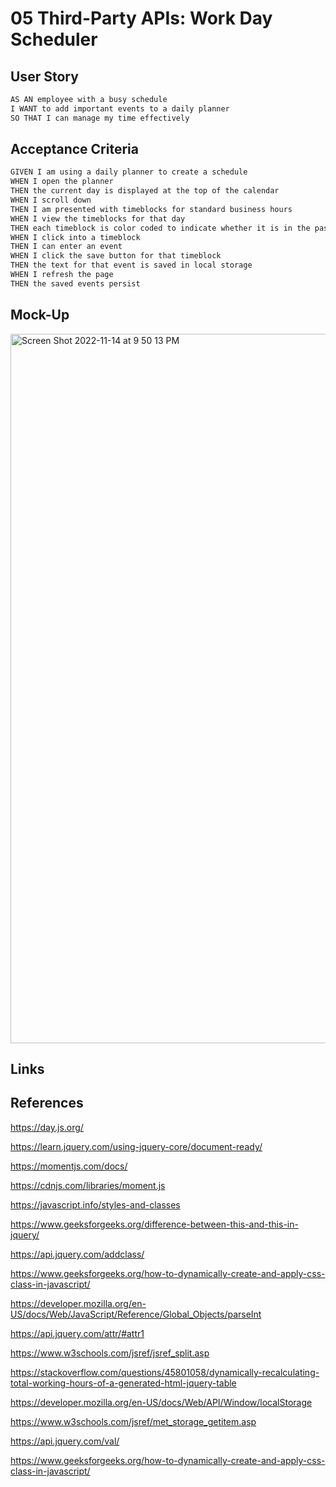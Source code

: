 # 05 Third-Party APIs: Work Day Scheduler

## User Story

```md
AS AN employee with a busy schedule
I WANT to add important events to a daily planner
SO THAT I can manage my time effectively
```

## Acceptance Criteria

```md
GIVEN I am using a daily planner to create a schedule
WHEN I open the planner
THEN the current day is displayed at the top of the calendar
WHEN I scroll down
THEN I am presented with timeblocks for standard business hours
WHEN I view the timeblocks for that day
THEN each timeblock is color coded to indicate whether it is in the past, present, or future
WHEN I click into a timeblock
THEN I can enter an event
WHEN I click the save button for that timeblock
THEN the text for that event is saved in local storage
WHEN I refresh the page
THEN the saved events persist
```

## Mock-Up

<img width="1135" alt="Screen Shot 2022-11-14 at 9 50 13 PM" src="https://user-images.githubusercontent.com/114205917/201836817-d7eb044b-8353-445c-b125-13307f1b337b.png">


## Links


## References

https://day.js.org/

https://learn.jquery.com/using-jquery-core/document-ready/

https://momentjs.com/docs/

https://cdnjs.com/libraries/moment.js

https://javascript.info/styles-and-classes

https://www.geeksforgeeks.org/difference-between-this-and-this-in-jquery/

https://api.jquery.com/addclass/

https://www.geeksforgeeks.org/how-to-dynamically-create-and-apply-css-class-in-javascript/

https://developer.mozilla.org/en-US/docs/Web/JavaScript/Reference/Global_Objects/parseInt

https://api.jquery.com/attr/#attr1

https://www.w3schools.com/jsref/jsref_split.asp

https://stackoverflow.com/questions/45801058/dynamically-recalculating-total-working-hours-of-a-generated-html-jquery-table

https://developer.mozilla.org/en-US/docs/Web/API/Window/localStorage

https://www.w3schools.com/jsref/met_storage_getitem.asp

https://api.jquery.com/val/

https://www.geeksforgeeks.org/how-to-dynamically-create-and-apply-css-class-in-javascript/
